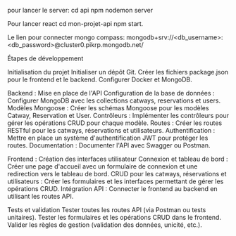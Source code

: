 pour lancer le server:
cd api
npm nodemon server

Pour lancer react
cd mon-projet-api
npm start.

Le lien pour connecter mongo compass:
mongodb+srv://<db_username>:<db_password>@cluster0.pikrp.mongodb.net/

Étapes de développement

Initialisation du projet
Initialiser un dépôt Git.
Créer les fichiers package.json pour le frontend et le backend.
Configurer Docker et MongoDB.

Backend : Mise en place de l'API
Configuration de la base de données : Configurer MongoDB avec les collections catways, reservations et users.
Modèles Mongoose : Créer les schémas Mongoose pour les modèles Catway, Reservation et User.
Contrôleurs : Implémenter les contrôleurs pour gérer les opérations CRUD pour chaque modèle.
Routes : Créer les routes RESTful pour les catways, réservations et utilisateurs.
Authentification : Mettre en place un système d'authentification JWT pour protéger les routes.
Documentation : Documenter l'API avec Swagger ou Postman.

Frontend : Création des interfaces utilisateur
Connexion et tableau de bord : Créer une page d'accueil avec un formulaire de connexion et une redirection vers le tableau de bord.
CRUD pour les catways, réservations et utilisateurs : Créer les formulaires et les interfaces permettant de gérer les opérations CRUD.
Intégration API : Connecter le frontend au backend en utilisant les routes API.

Tests et validation
Tester toutes les routes API (via Postman ou tests unitaires).
Tester les formulaires et les opérations CRUD dans le frontend.
Valider les règles de gestion (validation des données, unicité, etc.).
